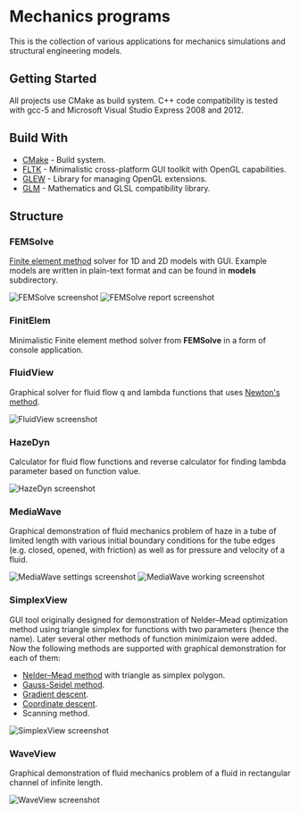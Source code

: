 # Mechanics programs

This is the collection of various applications for mechanics simulations and structural engineering models. 

## Getting Started

All projects use CMake as build system. C++ code compatibility is tested
with gcc-5 and Microsoft Visual Studio Express 2008 and 2012.

## Build With

* [CMake](https://cmake.org/) - Build system.
* [FLTK](http://www.fltk.org) - Minimalistic cross-platform GUI toolkit with OpenGL capabilities.
* [GLEW](http://glew.sourceforge.net/) - Library for managing OpenGL extensions.
* [GLM](https://glm.g-truc.net/) - Mathematics and GLSL compatibility library.

## Structure

### FEMSolve

[Finite element method](https://en.wikipedia.org/wiki/Finite_element_method) solver
for 1D and 2D models with GUI. Example models are written in plain-text format 
and can be found in __models__ subdirectory.

![FEMSolve screenshot](https://user-images.githubusercontent.com/856993/30521525-9c445c56-9bc9-11e7-819f-b99dfec19698.png)
![FEMSolve report screenshot](https://user-images.githubusercontent.com/856993/30521518-8a315a6e-9bc9-11e7-9b41-acc4b0be3870.png)

### FinitElem

Minimalistic Finite element method solver from __FEMSolve__ in a form
of console application.

### FluidView

Graphical solver for fluid flow q and lambda functions that uses [Newton's method](https://en.wikipedia.org/wiki/Newton%27s_method).

![FluidView screenshot](https://user-images.githubusercontent.com/856993/30521531-acc913c8-9bc9-11e7-8aa6-bd545eb10451.png)

### HazeDyn

Calculator for fluid flow functions and reverse calculator
for finding lambda parameter based on function value.

![HazeDyn screenshot](https://user-images.githubusercontent.com/856993/30521536-c23f1b3a-9bc9-11e7-9ac1-640fb8c0d194.png)

### MediaWave

Graphical demonstration of fluid mechanics problem of haze in a tube
of limited length with various initial boundary conditions for the tube
edges (e.g. closed, opened, with friction) as well as for pressure and velocity
of a fluid.

![MediaWave settings screenshot](https://user-images.githubusercontent.com/856993/30521540-d6a3ca44-9bc9-11e7-9c84-5525d27deb51.png)
![MediaWave working screenshot](https://user-images.githubusercontent.com/856993/30521538-cc4fb12a-9bc9-11e7-932e-f45c42208297.png)

### SimplexView

GUI tool originally designed for demonstration of Nelder–Mead optimization
method using triangle simplex for functions with two parameters (hence the name).
Later several other methods of function minimizaion were added. Now the following
methods are supported with graphical demonstration for each of them:

* [Nelder–Mead method](https://en.wikipedia.org/wiki/Nelder%E2%80%93Mead_method) with triangle as simplex polygon.
* [Gauss-Seidel method](https://en.wikipedia.org/wiki/Gauss%E2%80%93Seidel_method).
* [Gradient descent](https://en.wikipedia.org/wiki/Gradient_descent).
* [Coordinate descent](https://en.wikipedia.org/wiki/Coordinate_descent).
* Scanning method.

![SimplexView screenshot](https://user-images.githubusercontent.com/856993/30521543-e1e6553e-9bc9-11e7-9fa9-a0540d3433e5.png)

### WaveView

Graphical demonstration of fluid mechanics problem of a fluid in
rectangular channel of infinite length.

![WaveView screenshot](https://user-images.githubusercontent.com/856993/30521548-eb2eb87a-9bc9-11e7-836f-047dcc7fe631.png)
